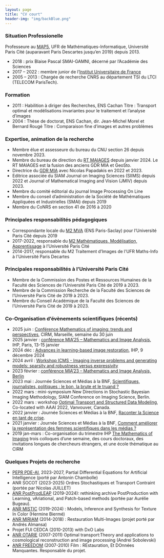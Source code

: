 ```yaml
---
layout: page
title: "CV court"
header-img: "img/backBlue.png"
---
```


### Situation Professionelle

Professeure au [MAP5](https://map5.mi.parisdescartes.fr/), UFR de Mathématiques-Informatique, Université Paris Cité (auparavant Paris Descartes jusqu’en 2019) depuis 2013.

* 2018 : prix Blaise Pascal SMAI-GAMNI, décerné par l’Académie des Sciences
* 2017 – 2022 : membre junior de l’[Institut Universitaire de France](http://iuf.amue.fr)
* 2005 – 2013 : Chargée de recherche CNRS au département TSI du LTCI (TELECOM ParisTech).

### Formation

* 2011 : Habilition à diriger des Recherches, ENS Cachan
Titre : Transport optimal et modélisations invariantes pour le traitement et l’analyse d’images
* 2004 : Thèse de doctorat, ENS Cachan, dir. Jean-Michel Morel et Bernard Rougé
Titre : Comparaison fine d’images et autres problèmes

### Expertise, animation de la recherche

* Membre élue et assesseure du bureau du CNU section 26 depuis
novembre 2023. 
* Membre du bureau de direction du [RT
MAIAGES](https://rt-maiages.math.cnrs.fr) depuis janvier 2024. Le RT
MAIAGES est la fusion des anciens GDR MIA et GeoSto.
* Directrice du [GDR MIA](https://gdr-mia.math.cnrs.fr) avec Nicolas
  Papadakis en 2022 et 2023.
* Editrice associée du SIAM Journal on Imaging Sciences (SIIMS) depuis
  2022 et Journal of Mathematical Imaging and Vision (JMIV) depuis 2023.
* Membre du comité éditorial du journal Image Processing On Line 
* Membre du conseil d’administration de la Société de Mathématiques Appliquées et Industrielles (SMAI) depuis 2019
* Membre du CoNRS en section 41 de 2016 à 2020

### Principales responsabilités pédagogiques

* Correspondante locale du [M2 MVA](https://www.master-mva.com) (ENS Paris-Saclay) pour l’Université Paris Cité depuis 2019 
* 2017-2022, responsable du [M2 Mathématiques, Modélisation, Apprentissage](https://math-info.u-paris.fr/master-mathematiques-et-applications/specialite-mathematiques-modelisation-apprentissage/) à l’Université Paris Cité
* 2014-2017, responsable du M2 Traitement d’Images de l'UFR Maths-Info à l'Université Paris Decartes

### Principales responsabilités à l’Université Paris Cité

* Membre de la Commission des Postes et Ressources Humaines de la
  Faculté des Sciences de l’Université Paris Cité de 2019 à 2023. 
* Membre de la Commission Recherche de la Faculté des Sciences de l’Université Paris Cité de 2019 à 2023. 
* Membre du Conseil Académique de la Faculté des Sciences de l’Université Paris Cité de 2019 à 2023. 

### Co-Organisation d’évènements scientifiques (récents)

* 2025 juin : [Conférence Mathematics of imaging: trends and perspectives](https://conferences.cirm-math.fr/workshops-2025.html), CIRM, Marseille, semaine du 30 juin
* 2025 janvier : [conférence MIA’25 – Mathematics and Image Analysis](https://rt-maiages.math.cnrs.fr/mia25/mia25/), IHP, Paris, 13-15 janvier
* 2024 déc : [Advances in learning-based image restoration](https://gdr-iasis.cnrs.fr/reunions/advances-in-learning-based-image-restoration/), IHP, 9 décembre 2024 
* 2024 avril : [Workshop ICMS - Imaging inverse problems and generating models: sparsity and robustness versus expressivity](https://www.icms.org.uk/InverseProblems)
* 2023 février : [conférence MIA’23 – Mathematics and Image Analysis, Berlin](https://www.wias-berlin.de/workshops/MIA2023/index.html)
* 2023 mai : Journée Sciences et Médias à la BNF, [Scientifiques, journalistes, politiques :
le bon, la brute et le truand ?](http://www.sciencesetmedias.org)
* 2022 mars : mini-symposium New Directions in Stochastic Bayesian Imaging Methodology, SIAM Conference on Imaging Science, Berlin.
* 2022 mars : workshop [Optimal Transport and Structured Data Modeling](https://ot-sdm.github.io), Co-located with AAAI 2022, Vanvouver, Canada.
* 2022 janvier : Journée Sciences et Médias à la BNF, [Raconter la Science en tant de crise](http://www.sciencesetmedias.org/2022-index.php).
* 2021 janvier : Journée Sciences et Médias à la BNF, [Comment améliorer la représentation des femmes scientifiques dans les médias ?](http://sciencesetmedias.org/2020-index.php)
* 2019 jan-mars : Co-organisation du trimestre IHP [The Mathematics of Imaging](https://imaging-in-paris.github.io/)
  trois colloques d’une semaine, des cours doctoraux, des invitations longues de chercheurs étrangers, et une école thématique au CIRM

### Quelques Projets de recherche 

* [PEPR PDE-AI](https://pde-ai.math.cnrs.fr), 2023-2027, Partial
  Differential Equations for Artificial Intelligence (porté par
  Antonin Chambolle)
* ANR SOCOT (2023-2025) Ordres Stochastiques et Transport Contraint (portée par Nicolas JUILLET) 
* [ANR PostProdLEAP](https://www.labri.fr/perso/bugeau/PostProdLEAP/)
  (2019-2024): rethinking archive PostProduction with Learning,
  vAriational, and Patch-based methods (portée par Aurélie Bugeau).
* [ANR MISTIC](https://mistic.math.cnrs.fr) (2019-2024) : Models,
  Inference and Synthesis for Texture In Color (Hermine Biermé)
* [ANR MIRIAM](https://anr.fr/Projet-ANR-14-CE27-0019) (2014-2018) :
  Restauration Multi-Images (projet porté par Andrés Almansa)
* Projet FUI CEDCA (2010-2013) with DxO Labs 
* [ANR OTARIE](https://users.mccme.ru/ansobol/otarie/) (2007-2011)
  Optimal transport:Theory and applications to cosmological
  reconstruction and image processing (Andrei Sobolevski)
* [ANR FREEDOM](https://anr.fr/Project-ANR-07-JCJC-0048) (2007-2010)
  Film : REstauration, Et DOnnées Manquantes. Responsable du projet.
